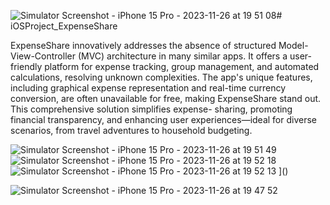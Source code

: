 ![Simulator Screenshot - iPhone 15 Pro - 2023-11-26 at 19 51 08](https://github.com/agakshay304/iOSProject_ExpenseShare/assets/75080491/e852fee6-30c9-42e0-ac84-6d1101271131)# iOSProject_ExpenseShare

ExpenseShare innovatively addresses the absence of structured Model-View-Controller (MVC) architecture in many similar apps. It offers a user-friendly platform for expense tracking, group management, and automated calculations, resolving unknown complexities. The app's unique features, including graphical expense representation and real-time currency conversion, are often unavailable for free, making ExpenseShare stand out. This comprehensive solution simplifies expense- sharing, promoting financial transparency, and enhancing user experiences—ideal for diverse scenarios, from travel adventures to household budgeting.


![Simulator Screenshot - iPhone 15 Pro - 2023-11-26 at 19 51 49](https://github.com/agakshay304/iOSProject_ExpenseShare/assets/75080491/e1dd6f76-11d6-47cf-88c2-f48aca68af32)![Simulator Screenshot - iPhone 15 Pro - 2023-11-26 at 19 52 18](https://github.com/agakshay304/iOSProject_ExpenseShare/assets/75080491/245c2d9b-b47c-4248-b864-3c44b523538e)
![Simulator Screenshot - iPhone 15 Pro - 2023-11-26 at 19 52 13](https://github.com/agakshay304/iOSProject_ExpenseShare/assets/75080491/3f5ab49f-8f85-4df2-bc40-f0d586afa01d)
]()

![Simulator Screenshot - iPhone 15 Pro - 2023-11-26 at 19 47 52](https://github.com/agakshay304/iOSProject_ExpenseShare/assets/75080491/20660888-b2b3-4a2a-a299-8622ec62e69a)
